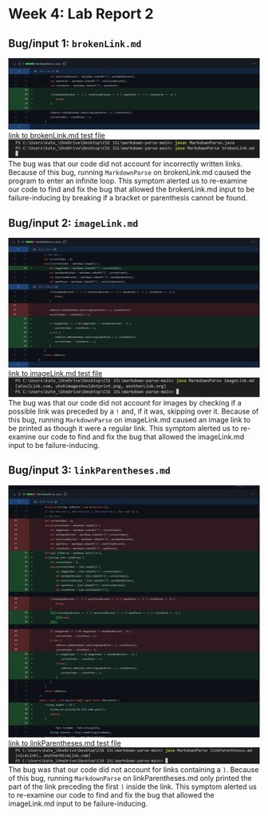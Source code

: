 # Week 4: Lab Report 2  
## Bug/input 1: `brokenLink.md`  
![brokenLinkImage](brokenLink.png)  
[link to brokenLink.md test file](https://github.com/kate-romero/my-markdown-parse/blob/main/brokenLink.md?plain=1)  
![brokenLinkSymptomImage](brokenLinkSymptom.png)  
The bug was that our code did not account for incorrectly written links. Because of this bug, running `MarkdownParse` on brokenLink.md caused the program to enter an infinite loop. This symptom alerted us to re-examine our code to find and fix the bug that allowed the brokenLink.md input to be failure-inducing by breaking if a bracket or parenthesis cannot be found.  
  
## Bug/input 2: `imageLink.md`  
![imageLinkImage](imageLink.png)  
[link to imageLink.md test file](https://github.com/kate-romero/my-markdown-parse/blob/main/imageLink.md?plain=1)  
![imageLinkSymptomImage](imageLinkSymptom.png)  
The bug was that our code did not account for images by checking if a possible link was preceded by a `!` and, if it was, skipping over it. Because of this bug, running `MarkdownParse` on imageLink.md caused an image link to be printed as though it were a regular link. This symptom alerted us to re-examine our code to find and fix the bug that allowed the imageLink.md input to be failure-inducing.  
  
## Bug/input 3: `linkParentheses.md`  
![linkParenthesesImage](linkParentheses.png)  
[link to linkParentheses.md test file](https://github.com/kate-romero/my-markdown-parse/blob/main/linkParentheses.md?plain=1)  
![linkParenthesesSymptomImage](linkParenthesesSymptom.png)  
The bug was that our code did not account for links containing a `)`. Because of this bug, running `MarkdownParse` on linkParentheses.md only printed the part of the link preceding the first `)` inside the link. This symptom alerted us to re-examine our code to find and fix the bug that allowed the imageLink.md input to be failure-inducing.  